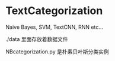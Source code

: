 # TextCategorization
Naive Bayes, SVM, TextCNN, RNN etc...


 ./data 里面存放着数据文件


 NBcategorization.py 是朴素贝叶斯分类实例
